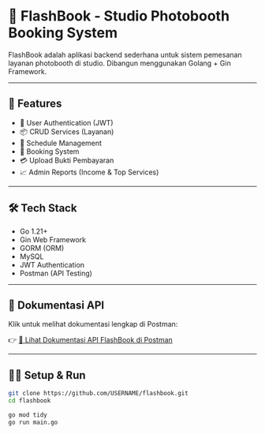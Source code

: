 # 📸 FlashBook - Studio Photobooth Booking System

FlashBook adalah aplikasi backend sederhana untuk sistem pemesanan layanan photobooth di studio. Dibangun menggunakan Golang + Gin Framework.

---

## 🚀 Features

- 🔐 User Authentication (JWT)
- 📦 CRUD Services (Layanan)
- 📅 Schedule Management
- 📘 Booking System
- 💳 Upload Bukti Pembayaran
- 📈 Admin Reports (Income & Top Services)

---

## 🛠 Tech Stack

- Go 1.21+
- Gin Web Framework
- GORM (ORM)
- MySQL
- JWT Authentication
- Postman (API Testing)

---

## 📄 Dokumentasi API

Klik untuk melihat dokumentasi lengkap di Postman:

👉 [🔗 Lihat Dokumentasi API FlashBook di Postman](https://documenter.getpostman.com/view/40938878/2sB2x6nY9K)

---

## 🧑‍💻 Setup & Run

```bash
git clone https://github.com/USERNAME/flashbook.git
cd flashbook

go mod tidy
go run main.go
